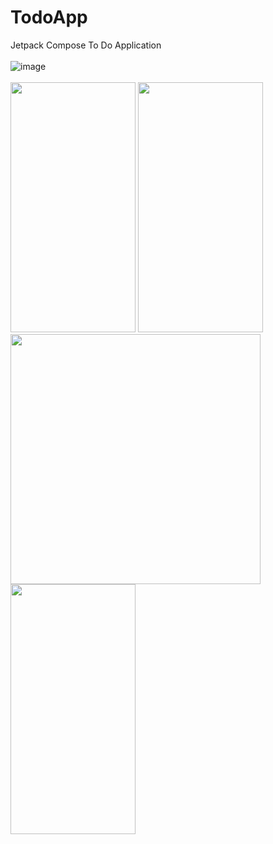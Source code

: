 # TodoApp
Jetpack Compose To Do Application <br><br>
![image](https://user-images.githubusercontent.com/70949133/167070005-8c21289e-9af5-4039-ac34-3e1765abda2c.png) <br><br>
<img src="https://play-lh.googleusercontent.com/Jf88ikn68CilBUJHwhRcRY1olbH2ps-5IP9tftAxEaZZIhLmACekSQDmXYF0R2B9Fw=w2560-h1440-rw" width="200" height="400"/>
<img src="https://github.com/pushpak-gosavi/TodoApp/assets/70949133/820e2920-0bb8-437d-86ad-3763abdd7d1a" width="200" height="400"/>
<img src="https://github.com/pushpak-gosavi/TodoApp/assets/70949133/d602229e-6f8d-47bf-8d1d-3e2ecef6e6c7" widh="200" height="400"/>
<img src="https://github.com/pushpak-gosavi/TodoApp/assets/70949133/d0151540-7227-476c-b19f-de1b2db7e43f" width="200" height="400"/>


